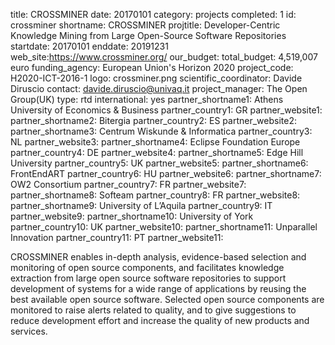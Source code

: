 title: CROSSMINER
date: 20170101
category: projects
completed: 1
id: crossminer
shortname: CROSSMINER
projtitle: Developer-Centric Knowledge Mining from Large Open-Source Software Repositories
startdate: 20170101
enddate: 20191231
web_site:https://www.crossminer.org/
our_budget:
total_budget: 4,519,007 euro
funding_agency: European Union's Horizon 2020
project_code: H2020-ICT-2016-1
logo: crossminer.png
scientific_coordinator: Davide Diruscio
contact: davide.diruscio@univaq.it
project_manager: The Open Group(UK)
type: rtd
international: yes
partner_shortname1: Athens University of Economics & Business
partner_country1: GR
partner_website1:
partner_shortname2: Bitergia
partner_country2: ES
partner_website2:
partner_shortname3: Centrum Wiskunde & Informatica
partner_country3: NL
partner_website3:
partner_shortname4: Eclipse Foundation Europe
partner_country4: DE
partner_website4:
partner_shortname5: Edge Hill University
partner_country5: UK
partner_website5:
partner_shortname6: FrontEndART
partner_country6: HU
partner_website6:
partner_shortname7: OW2 Consortium
partner_country7: FR
partner_website7:
partner_shortname8: Softeam
partner_country8: FR
partner_website8:
partner_shortname9: University of L’Aquila
partner_country9: IT
partner_website9:
partner_shortname10: University of York
partner_country10: UK
partner_website10:
partner_shortname11: Unparallel Innovation
partner_country11: PT
partner_website11:

CROSSMINER enables in-depth analysis, evidence-based selection and monitoring of open source components, and facilitates knowledge extraction from large open source software repositories to support development of systems for a wide range of applications by reusing the best available open source software. Selected open source components are monitored to raise alerts related to quality, and to give suggestions to reduce development effort and increase the quality of new products and services.
